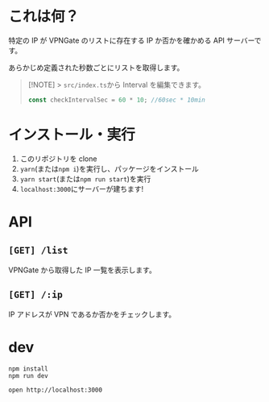 # これは何？

特定の IP が VPNGate のリストに存在する IP か否かを確かめる API サーバーです。

あらかじめ定義された秒数ごとにリストを取得します。

> [!NOTE] > `src/index.ts`から Interval を編集できます。
>
> ```ts
> const checkIntervalSec = 60 * 10; //60sec * 10min
> ```

# インストール・実行

1. このリポジトリを clone
2. `yarn`(または`npm i`)を実行し、パッケージをインストール
3. `yarn start`(または`npm run start`)を実行
4. `localhost:3000`にサーバーが建ちます!

# API

## `[GET] /list`

VPNGate から取得した IP 一覧を表示します。

## `[GET] /:ip`

IP アドレスが VPN であるか否かをチェックします。

# dev

```
npm install
npm run dev
```

```
open http://localhost:3000
```
